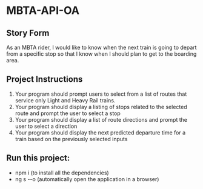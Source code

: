 # MBTA-API-OA

## Story Form
As an MBTA rider, I would like to know when the next train is going to depart from a specific
stop so that I know when I should plan to get to the boarding area.

## Project Instructions
1. Your program should prompt users to select from a list of routes that service only Light
and Heavy Rail trains.
2. Your program should display a listing of stops related to the selected route and prompt
the user to select a stop
3. Your program should display a list of route directions and prompt the user to select a
direction
4. Your program should display the next predicted departure time for a train based on the
previously selected inputs

## Run this project:
- npm i (to install all the dependencies)
- ng s --o (automatically open the application in a browser) 




